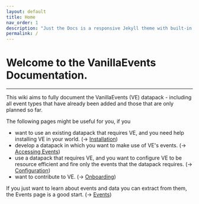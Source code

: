```yaml
---
layout: default
title: Home
nav_order: 1
description: "Just the Docs is a responsive Jekyll theme with built-in search that is easily customizable and hosted on GitHub Pages."
permalink: /
---
```


# Welcome to the VanillaEvents Documentation.

---

This wiki aims to fully document the VanillaEvents (VE) datapack - including all event types that have already been added and those that are only planned so far.

The following pages might be useful for you, if you
- want to use an existing datapack that requires VE, and you need help installing VE in your world. (-> [Installation](test))
- develop a datapack in which you want to make use of VE's events. (-> [Accessing Events](test))
- use a datapack that requires VE, and you want to configure VE to be resource efficient and fire only the events that the datapack requires. (-> [Configuration](test))
- want to contribute to VE. (-> [Onboarding](test))

If you just want to learn about events and data you can extract from them, the Events page is a good start. (-> [Events](Events))
